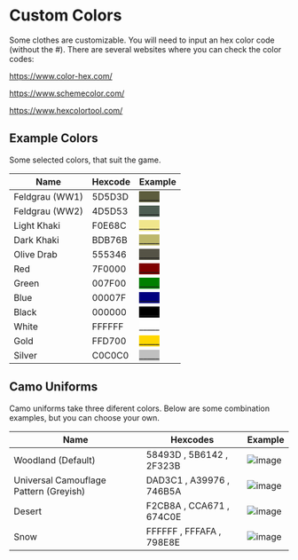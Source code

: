 # Custom Colors
Some clothes are customizable. You will need to input an hex color code
(without the \#). There are several websites where you can check the
color codes:

<https://www.color-hex.com/>

<https://www.schemecolor.com/>

<https://www.hexcolortool.com/>

## Example Colors

Some selected colors, that suit the game.

| Name           | Hexcode | Example |
| -------------- | ------- | ------- |
| Feldgrau (WW1) | 5D5D3D  |<span style="color=#5D5D3D;background-color:#5D5D3D;">_____</span>|
| Feldgrau (WW2) | 4D5D53  |<span style="color=#4D5D53;background-color:#4D5D53;">_____</span>|
| Light Khaki    | F0E68C  |<span style="color=#F0E68C;background-color:#F0E68C;">_____</span>|
| Dark Khaki     | BDB76B  |<span style="color=#BDB76B;background-color:#BDB76B;">_____</span>|
| Olive Drab     | 555346  |<span style="color=#555346;background-color:#555346;">_____</span>|
| Red            | 7F0000  |<span style="color=#7F0000;background-color:#7F0000;">_____</span>|
| Green          | 007F00  |<span style="color=#007F00;background-color:#007F00;">_____</span>|
| Blue           | 00007F  |<span style="color=#00007F;background-color:#00007F;">_____</span>|
| Black          | 000000  |<span style="color=#000000;background-color:#000000;">_____</span>|
| White          | FFFFFF  |<span style="color=#FFFFFF;background-color:#FFFFFF;">_____</span>|
| Gold           | FFD700  |<span style="color=#FFD700;background-color:#FFD700;">_____</span>|
| Silver         | C0C0C0  |<span style="color=#C0C0C0;background-color:#C0C0C0;">_____</span>|

## Camo Uniforms

Camo uniforms take three diferent colors. Below are some combination
examples, but you can choose your own.

| Name                                   | Hexcodes                 | Example                                                                                      |
| -------------------------------------- | ------------------------ | -------------------------------------------------------------------------------------------- |
| Woodland (Default)                     | 58493D , 5B6142 , 2F323B | ![image](https://cdn.discordapp.com/attachments/468979034571931650/540339952852926464/unknown.png) | |
| Universal Camouflage Pattern (Greyish) | DAD3C1 , A39976 , 746B5A | ![image](https://cdn.discordapp.com/attachments/476431280091955201/540343359852642314/unknown.png) | |
| Desert                                 | F2CB8A , CCA671 , 674C0E | ![image](https://cdn.discordapp.com/attachments/468979034571931650/540341036942098433/unknown.png) | |
| Snow                                   | FFFFFF , FFFAFA , 798E8E | ![image](https://cdn.discordapp.com/attachments/468979034571931650/540340795924807702/unknown.png) | |
